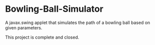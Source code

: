 Bowling-Ball-Simulator
======================

A javax.swing applet that simulates the path of a bowling ball based on given parameters.

This project is complete and closed.
